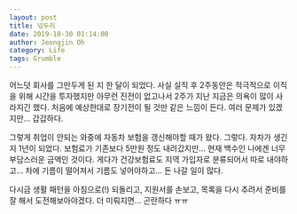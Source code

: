 ```yaml
---
layout: post
title: 넋두리
date: 2019-10-30 01:14:00
author: Jeongjin Oh
category: Life
tags: Grumble
---
```


어느덧 회사를 그만두게 된 지 한 달이 되었다. 사실 실직 후 2주동안은 적극적으로 이직을 위해 시간을 투자했지만 아무런 진전이 없고나서 2주가 지난 지금은 의욕이 많이 사라지긴 했다. 처음에 예상한대로 장기전이 될 것만 같은 느낌이 든다. 여러 문제가 있겠지만... 갑갑하다.

그렇게 취업이 안되는 와중에 자동차 보험을 갱신해야할 때가 왔다. 그렇다. 자차가 생긴지 1년이 되었다. 보험료가 기존보다 5만원 정도 내려갔지만... 현재 백수인 나에겐 너무 부담스러운 금액인 것이다. 게다가 건강보험료도 지역 가입자로 분류되어서 따로 내야하고... 차에 기름이 떨어져서 기름도 넣어야하고... 돈 나갈 일이 많다.

다시금 생활 패턴을 아침으로(!) 되돌리고, 지원서를 손보고, 목록을 다시 추려서 준비를 잘 해서 도전해보아야겠다. 더 미뤄지면... 곤란하다 ㅠㅠ
